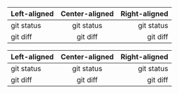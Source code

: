 | Left-aligned | Center-aligned | Right-aligned |         
| :---         |     :---:      |          ---: |
| git status   | git status     | git status    |
| git diff     | git diff       | git diff      |

| Left-aligned | Center-aligned | Right-aligned |
| :---         |     :---:      |          ---: |
| git status   | git status     | git status    |
| git diff     | git diff       | git diff      |
